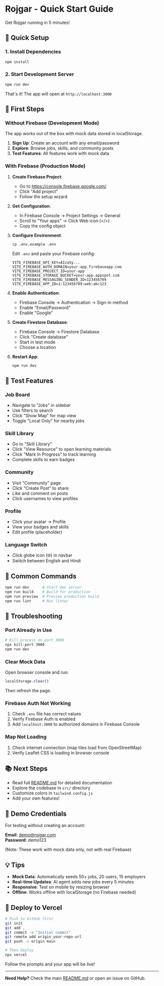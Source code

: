 # Rojgar - Quick Start Guide

Get Rojgar running in 5 minutes!

## 🚀 Quick Setup

### 1. Install Dependencies
```bash
npm install
```

### 2. Start Development Server
```bash
npm run dev
```

That's it! The app will open at `http://localhost:3000`

## 🎯 First Steps

### Without Firebase (Development Mode)
The app works out of the box with mock data stored in localStorage.

1. **Sign Up**: Create an account with any email/password
2. **Explore**: Browse jobs, skills, and community posts
3. **Test Features**: All features work with mock data

### With Firebase (Production Mode)

1. **Create Firebase Project**:
   - Go to https://console.firebase.google.com/
   - Click "Add project"
   - Follow the setup wizard

2. **Get Configuration**:
   - In Firebase Console → Project Settings → General
   - Scroll to "Your apps" → Click Web icon (</>)
   - Copy the config object

3. **Configure Environment**:
   ```bash
   cp .env.example .env
   ```
   
   Edit `.env` and paste your Firebase config:
   ```env
   VITE_FIREBASE_API_KEY=AIzaSy...
   VITE_FIREBASE_AUTH_DOMAIN=your-app.firebaseapp.com
   VITE_FIREBASE_PROJECT_ID=your-app
   VITE_FIREBASE_STORAGE_BUCKET=your-app.appspot.com
   VITE_FIREBASE_MESSAGING_SENDER_ID=123456789
   VITE_FIREBASE_APP_ID=1:123456789:web:abc123
   ```

4. **Enable Authentication**:
   - Firebase Console → Authentication → Sign-in method
   - Enable "Email/Password"
   - Enable "Google"

5. **Create Firestore Database**:
   - Firebase Console → Firestore Database
   - Click "Create database"
   - Start in test mode
   - Choose a location

6. **Restart App**:
   ```bash
   npm run dev
   ```

## 📱 Test Features

### Job Board
- Navigate to "Jobs" in sidebar
- Use filters to search
- Click "Show Map" for map view
- Toggle "Local Only" for nearby jobs

### Skill Library
- Go to "Skill Library"
- Click "View Resource" to open learning materials
- Click "Mark In Progress" to track learning
- Complete skills to earn badges

### Community
- Visit "Community" page
- Click "Create Post" to share
- Like and comment on posts
- Click usernames to view profiles

### Profile
- Click your avatar → Profile
- View your badges and skills
- Edit profile (placeholder)

### Language Switch
- Click globe icon (🌐) in navbar
- Switch between English and Hindi

## 🔧 Common Commands

```bash
npm run dev      # Start dev server
npm run build    # Build for production
npm run preview  # Preview production build
npm run lint     # Run linter
```

## 🐛 Troubleshooting

### Port Already in Use
```bash
# Kill process on port 3000
npx kill-port 3000
npm run dev
```

### Clear Mock Data
Open browser console and run:
```javascript
localStorage.clear()
```
Then refresh the page.

### Firebase Auth Not Working
1. Check `.env` file has correct values
2. Verify Firebase Auth is enabled
3. Add `localhost:3000` to authorized domains in Firebase Console

### Map Not Loading
1. Check internet connection (map tiles load from OpenStreetMap)
2. Verify Leaflet CSS is loading in browser console

## 📚 Next Steps

- Read full [README.md](./README.md) for detailed documentation
- Explore the codebase in `src/` directory
- Customize colors in `tailwind.config.js`
- Add your own features!

## 🎉 Demo Credentials

For testing without creating an account:

**Email**: demo@rojgar.com  
**Password**: demo123

(Note: These work with mock data only, not with real Firebase)

## 💡 Tips

- **Mock Data**: Automatically seeds 50+ jobs, 20 users, 15 employers
- **Real-time Updates**: AI agent adds new jobs every 5 minutes
- **Responsive**: Test on mobile by resizing browser
- **Offline**: Works offline with localStorage (no Firebase needed)

## 🚀 Deploy to Vercel

```bash
# Push to GitHub first
git init
git add .
git commit -m "Initial commit"
git remote add origin your-repo-url
git push -u origin main

# Then deploy
npx vercel
```

Follow the prompts and your app will be live!

---

**Need Help?** Check the main [README.md](./README.md) or open an issue on GitHub.
